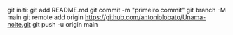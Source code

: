 git initi:
git add README.md
git commit -m "primeiro commit"
git branch -M main
git remote add origin https://github.com/antoniolobato/Unama-noite.git
git push -u origin main
